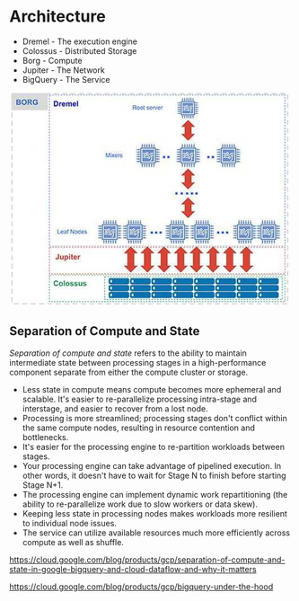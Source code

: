 # Architecture

- Dremel - The execution engine
- Colossus - Distributed Storage
- Borg - Compute
- Jupiter - The Network
- BigQuery - The Service

![image](../../media/Cloud-Others-BigQuery-Big-Query-image1.jpg)

## Separation of Compute and State

*Separation of compute and state* refers to the ability to maintain intermediate state between processing stages in a high-performance component separate from either the compute cluster or storage.

- Less state in compute means compute becomes more ephemeral and scalable. It's easier to re-parallelize processing intra-stage and interstage, and easier to recover from a lost node.
- Processing is more streamlined; processing stages don't conflict within the same compute nodes, resulting in resource contention and bottlenecks.
- It's easier for the processing engine to re-partition workloads between stages.
- Your processing engine can take advantage of pipelined execution. In other words, it doesn't have to wait for Stage N to finish before starting Stage N+1.
- The processing engine can implement dynamic work repartitioning (the ability to re-parallelize work due to slow workers or data skew).
- Keeping less state in processing nodes makes workloads more resilient to individual node issues.
- The service can utilize available resources much more efficiently across compute as well as shuffle.

https://cloud.google.com/blog/products/gcp/separation-of-compute-and-state-in-google-bigquery-and-cloud-dataflow-and-why-it-matters

https://cloud.google.com/blog/products/gcp/bigquery-under-the-hood
